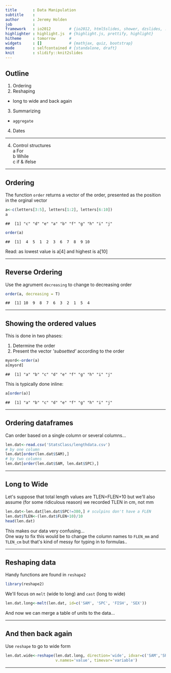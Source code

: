 ```yaml
---
title       : Data Manipulation
subtitle    : 
author      : Jeremy Holden
job         : 
framework   : io2012        # {io2012, html5slides, shower, dzslides, ...}
highlighter : highlight.js  # {highlight.js, prettify, highlight}
hitheme     : tomorrow      # 
widgets     : []            # {mathjax, quiz, bootstrap}
mode        : selfcontained # {standalone, draft}
knit        : slidify::knit2slides
---
```

## Outline
1. Ordering 
2. Reshaping
  * long to wide and back again
3. Summarizing   
  * `aggregate`
4. Dates

---
4. Control structures  
  a For  
  b While  
  c if & ifelse  

---
## Ordering
The function `order` returns a vector of the order, presented as the position in the orginal vector


```r
a<-c(letters[3:5], letters[1:2], letters[6:10])
a
```

```
##  [1] "c" "d" "e" "a" "b" "f" "g" "h" "i" "j"
```

```r
order(a)
```

```
##  [1]  4  5  1  2  3  6  7  8  9 10
```
Read: as lowest value is a[4] and highest is a[10]

---
## Reverse Ordering
Use the agrument `decreasing` to change to decreasing order

```r
order(a, decreasing = T)
```

```
##  [1] 10  9  8  7  6  3  2  1  5  4
```

---
## Showing the ordered values
This is done in two phases:  
1.  Determine the order  
2.  Present the vector *'subsetted'* according to the order  


```r
myord<-order(a)
a[myord]
```

```
##  [1] "a" "b" "c" "d" "e" "f" "g" "h" "i" "j"
```
This is typically done inline:

```r
a[order(a)]
```

```
##  [1] "a" "b" "c" "d" "e" "f" "g" "h" "i" "j"
```

---
## Ordering dataframes
Can order based on a single column or several columns...

```r
len.dat<-read.csv('StatsClass/lengthdata.csv')
# by one column
len.dat[order(len.dat$SAM),]
# by two columns
len.dat[order(len.dat$SAM, len.dat$SPC),]
```

---
## Long to Wide
Let's suppose that total length values are TLEN=FLEN+10 but we'll also assume (for some ridiculous reason) we recorded TLEN in cm, not mm

```r
len.dat<-len.dat[len.dat$SPC!=380,] # sculpins don't have a FLEN
len.dat$TLEN<-(len.dat$FLEN+10)/10
head(len.dat)
```
This makes our data very confusing...  
One way to fix this would be to change the column names to `FLEN_mm` and `TLEN_cm` but that's kind of messy for typing in to formulas..

---
## Reshaping data
Handy functions are found in `reshape2`

```r
library(reshape2)
```
We'll focus on `melt` (wide to long) and `cast` (long to wide)


```r
len.dat.long<-melt(len.dat, id=c('SAM', 'SPC', 'FISH', 'SEX'))
```

And now we can merge a table of units to the data...

---
## And then back again
Use `reshape` to go to wide form

```r
len.dat.wide<-reshape(len.dat.long, direction='wide', idvar=c('SAM','SPC','FISH','SEX'), 
                      v.names='value', timevar='variable')
```

---
